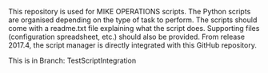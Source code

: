 This repository is used for MIKE OPERATIONS scripts. 
The Python scripts are organised depending on the type of task to perform.
The scripts should come with a readme.txt file explaining what the script does.
Supporting files (configuration spreadsheet, etc.) should also be provided.
From release 2017.4, the script manager is directly integrated with this GitHub repository.

This is in Branch: TestScriptIntegration
